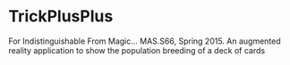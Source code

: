 # TrickPlusPlus
For Indistinguishable From Magic... MAS.S66, Spring 2015. An augmented reality application to show the population breeding of a deck of cards
